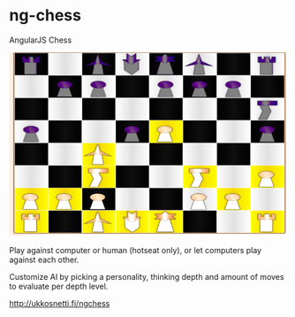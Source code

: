 # ng-chess
AngularJS Chess

![alt tag](https://raw.githubusercontent.com/Humakt83/Portal/master/img/ngchess.png)

Play against computer or human (hotseat only), or let computers play against each other.

Customize AI by picking a personality, thinking depth and amount of moves to evaluate per depth level.

http://ukkosnetti.fi/ngchess


